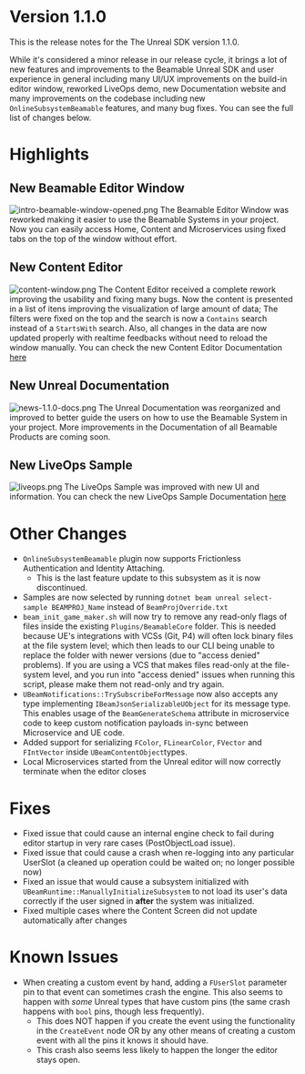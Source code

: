 # Version 1.1.0
This is the release notes for the The Unreal SDK version 1.1.0.

While it's considered a minor release in our release cycle, it brings a lot of new features and improvements to the Beamable Unreal SDK and user experience in general including many UI/UX improvements on the build-in editor window, reworked LiveOps demo, new Documentation website and many improvements on the codebase including new `OnlineSubsystemBeamable` features, and many bug fixes. You can see the full list of changes below.

# Highlights

## New Beamable Editor Window
![intro-beamable-window-opened.png](../media/imgs/intro-beamable-window-opened.png)
The Beamable Editor Window was reworked making it easier to use the Beamable Systems in your project. Now you can easily access Home, Content and Microservices using fixed tabs on the top of the window without effort.

## New Content Editor
![content-window.png](../media/imgs/content-window.png)
The Content Editor received a complete rework improving the usability and fixing many bugs. Now the content is presented in a list of itens improving the visualization of large amount of data; The filters were fixed on the top and the search is now a `Contains` search instead of a `StartsWith` search. Also, all changes in the data are now updated properly with realtime feedbacks without need to reload the window manually. You can check the new Content Editor Documentation [here](../user-reference/beamable-services/content.md)

## New Unreal Documentation
![news-1.1.0-docs.png](../media/imgs/news-1.1.0-docs.png)
The Unreal Documentation was reorganized and improved to better guide the users on how to use the Beamable System in your project. More improvements in the Documentation of all Beamable Products are coming soon.

## New LiveOps Sample
![liveops.png](../media/imgs/liveops.png)
The LiveOps Sample was improved with new UI and information. You can check the new LiveOps Sample Documentation [here](../samples/live-ops-demo.md)

# Other Changes
- `OnlineSubsystemBeamable` plugin now supports Frictionless Authentication and Identity Attaching.
    - This is the last feature update to this subsystem as it is now discontinued. 
- Samples are now selected by running `dotnet beam unreal select-sample BEAMPROJ_Name` instead of `BeamProjOverride.txt`
- `beam_init_game_maker.sh` will now try to remove any read-only flags of files inside the existing `Plugins/BeamableCore` folder.
  This is needed because UE's integrations with VCSs (Git, P4) will often lock binary files at the file system level; which then
  leads to our CLI being unable to replace the folder with newer versions (due to "access denied" problems). If you are using a VCS that
  makes files read-only at the file-system level, and you run into "access denied" issues when running this script, please make them not read-only and try again.
- `UBeamNotifications::TrySubscribeForMessage` now also accepts any type implementing `IBeamJsonSerializableUObject` for its message type.
  This enables usage of the `BeamGenerateSchema` attribute in microservice code to keep custom notification payloads in-sync between Microservice and UE code.
- Added support for serializing `FColor`, `FLinearColor`, `FVector` and `FIntVector` inside `UBeamContentObject`types.
- Local Microservices started from the Unreal editor will now correctly terminate when the editor closes

# Fixes
- Fixed issue that could cause an internal engine check to fail during editor startup in very rare cases (PostObjectLoad issue).
- Fixed issue that could cause a crash when re-logging into any particular UserSlot (a cleaned up operation could be waited on; no longer possible now)
- Fixed an issue that would cause a subsystem initialized with `UBeamRuntime::ManuallyInitializeSubsystem` to not load its user's data correctly if the user signed in **after** the system was initialized.
- Fixed multiple cases where the Content Screen did not update automatically after changes

# Known Issues
- When creating a custom event by hand, adding a `FUserSlot` parameter pin to that event can sometimes crash the engine. This also seems to happen with _some_ Unreal types that have custom pins (the same crash happens with `bool` pins, though less frequently).
    - This does NOT happen if you create the event using the functionality in the `CreateEvent` node OR by any other means of creating a custom event with all the pins it knows it should have.
    - This crash also seems less likely to happen the longer the editor stays open. 
